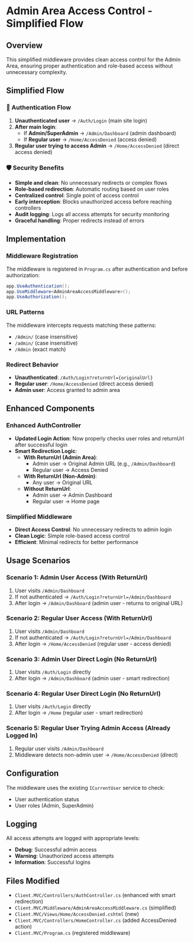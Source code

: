 # Admin Area Access Control - Simplified Flow

## Overview
This simplified middleware provides clean access control for the Admin Area, ensuring proper authentication and role-based access without unnecessary complexity.

## Simplified Flow

### 🔄 Authentication Flow
1. **Unauthenticated user** → `/Auth/Login` (main site login)
2. **After main login**:
   - If **Admin/SuperAdmin** → `/Admin/Dashboard` (admin dashboard)
   - If **Regular user** → `/Home/AccessDenied` (access denied)
3. **Regular user trying to access Admin** → `/Home/AccessDenied` (direct access denied)

### 🛡️ Security Benefits
- **Simple and clean**: No unnecessary redirects or complex flows
- **Role-based redirection**: Automatic routing based on user roles
- **Centralized control**: Single point of access control
- **Early interception**: Blocks unauthorized access before reaching controllers
- **Audit logging**: Logs all access attempts for security monitoring
- **Graceful handling**: Proper redirects instead of errors

## Implementation

### Middleware Registration
The middleware is registered in `Program.cs` after authentication and before authorization:

```csharp
app.UseAuthentication();
app.UseMiddleware<AdminAreaAccessMiddleware>();
app.UseAuthorization();
```

### URL Patterns
The middleware intercepts requests matching these patterns:
- `/Admin/` (case insensitive)
- `/admin/` (case insensitive)
- `/Admin` (exact match)

### Redirect Behavior
- **Unauthenticated**: `/Auth/Login?returnUrl={originalUrl}`
- **Regular user**: `/Home/AccessDenied` (direct access denied)
- **Admin user**: Access granted to admin area

## Enhanced Components

### Enhanced AuthController
- **Updated Login Action**: Now properly checks user roles and returnUrl after successful login
- **Smart Redirection Logic**: 
  - **With ReturnUrl (Admin Area)**: 
    - Admin user → Original Admin URL (e.g., `/Admin/Dashboard`)
    - Regular user → Access Denied
  - **With ReturnUrl (Non-Admin)**: 
    - Any user → Original URL
  - **Without ReturnUrl**: 
    - Admin user → Admin Dashboard
    - Regular user → Home page

### Simplified Middleware
- **Direct Access Control**: No unnecessary redirects to admin login
- **Clean Logic**: Simple role-based access control
- **Efficient**: Minimal redirects for better performance

## Usage Scenarios

### Scenario 1: Admin User Access (With ReturnUrl)
1. User visits `/Admin/Dashboard`
2. If not authenticated → `/Auth/Login?returnUrl=/Admin/Dashboard`
3. After login → `/Admin/Dashboard` (admin user - returns to original URL)

### Scenario 2: Regular User Access (With ReturnUrl)
1. User visits `/Admin/Dashboard`
2. If not authenticated → `/Auth/Login?returnUrl=/Admin/Dashboard`
3. After login → `/Home/AccessDenied` (regular user - access denied)

### Scenario 3: Admin User Direct Login (No ReturnUrl)
1. User visits `/Auth/Login` directly
2. After login → `/Admin/Dashboard` (admin user - smart redirection)

### Scenario 4: Regular User Direct Login (No ReturnUrl)
1. User visits `/Auth/Login` directly
2. After login → `/Home` (regular user - smart redirection)

### Scenario 5: Regular User Trying Admin Access (Already Logged In)
1. Regular user visits `/Admin/Dashboard`
2. Middleware detects non-admin user → `/Home/AccessDenied` (direct)

## Configuration

The middleware uses the existing `ICurrentUser` service to check:
- User authentication status
- User roles (Admin, SuperAdmin)

## Logging

All access attempts are logged with appropriate levels:
- **Debug**: Successful admin access
- **Warning**: Unauthorized access attempts
- **Information**: Successful logins

## Files Modified
- `Client.MVC/Controllers/AuthController.cs` (enhanced with smart redirection)
- `Client.MVC/Middleware/AdminAreaAccessMiddleware.cs` (simplified)
- `Client.MVC/Views/Home/AccessDenied.cshtml` (new)
- `Client.MVC/Controllers/HomeController.cs` (added AccessDenied action)
- `Client.MVC/Program.cs` (registered middleware)